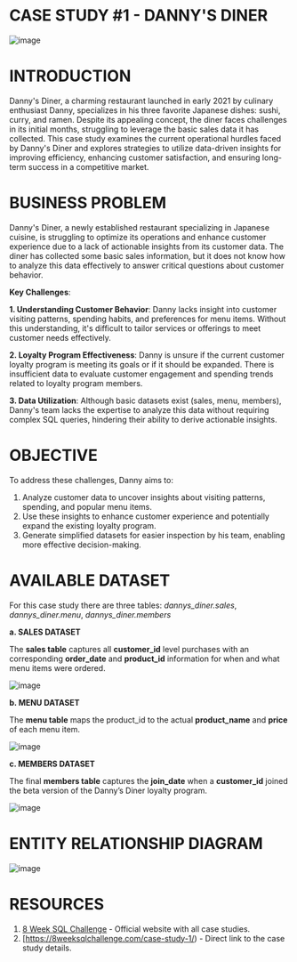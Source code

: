 # CASE STUDY #1 - DANNY'S DINER

![image](https://github.com/user-attachments/assets/ce374cce-c9c3-447c-be97-9c42d65b054e)

# INTRODUCTION

Danny's Diner, a charming restaurant launched in early 2021 by culinary enthusiast Danny, specializes in his three favorite Japanese dishes: sushi, curry, and ramen. Despite its appealing concept, the diner faces challenges in its initial months, struggling to leverage the basic sales data it has collected. This case study examines the current operational hurdles faced by Danny's Diner and explores strategies to utilize data-driven insights for improving efficiency, enhancing customer satisfaction, and ensuring long-term success in a competitive market.

# BUSINESS PROBLEM

Danny's Diner, a newly established restaurant specializing in Japanese cuisine, is struggling to optimize its operations and enhance customer experience due to a lack of actionable insights from its customer data. The diner has collected some basic sales information, but it does not know how to analyze this data effectively to answer critical questions about customer behavior.

**Key Challenges**:

**1. Understanding Customer Behavior**: Danny lacks insight into customer visiting patterns, spending habits, and preferences for menu items. Without this understanding, it's difficult to tailor services or offerings to meet customer needs effectively.

**2. Loyalty Program Effectiveness**: Danny is unsure if the current customer loyalty program is meeting its goals or if it should be expanded. There is insufficient data to evaluate customer engagement and spending trends related to loyalty program members.

**3. Data Utilization**: Although basic datasets exist (sales, menu, members), Danny's team lacks the expertise to analyze this data without requiring complex SQL queries, hindering their ability to derive actionable insights.

# OBJECTIVE

To address these challenges, Danny aims to:

1. Analyze customer data to uncover insights about visiting patterns, spending, and popular menu items.
2. Use these insights to enhance customer experience and potentially expand the existing loyalty program.
3. Generate simplified datasets for easier inspection by his team, enabling more effective decision-making.
   
# AVAILABLE DATASET

For this case study there are three tables: *dannys_diner.sales*, *dannys_diner.menu*, *dannys_diner.members*

**a. SALES DATASET**

The **sales table** captures all **customer_id** level purchases with an corresponding **order_date** and **product_id** information for when and what menu items were ordered.

![image](https://github.com/user-attachments/assets/9093a29a-d10b-40b1-8fb8-862cfda9dd90)

**b. MENU DATASET**

The **menu table** maps the product_id to the actual **product_name** and **price** of each menu item.

![image](https://github.com/user-attachments/assets/5d79d877-7806-489a-abe5-669535d8b52d)

**c. MEMBERS DATASET**

The final **members table** captures the **join_date** when a **customer_id** joined the beta version of the Danny’s Diner loyalty program.

![image](https://github.com/user-attachments/assets/8dfff157-05e1-44b5-a126-c824a557ef5a)

# ENTITY RELATIONSHIP DIAGRAM

![image](https://github.com/user-attachments/assets/10a5a471-b616-44f5-9bb8-e1c1b28bd1d6)

# RESOURCES

1. [8 Week SQL Challenge](https://8weeksqlchallenge.com/) - Official website with all case studies.
2. [https://8weeksqlchallenge.com/case-study-1/) - Direct link to the case study details.
